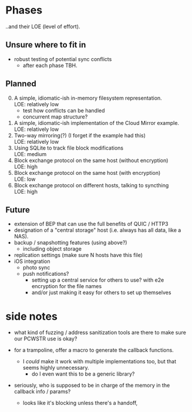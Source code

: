 # Phases
..and their LOE (level of effort).

## Unsure where to fit in
- robust testing of potential sync conflicts
  - after each phase TBH.

## Planned
0. A simple, idiomatic-ish in-memory filesystem representation.  
   LOE: relatively low
   - test how conflicts can be handled
   - concurrent map structure?
1. A simple, idiomatic-ish implementation of the Cloud Mirror example.  
   LOE: relatively low
2. Two-way mirroring(?) (I forget if the example had this)  
   LOE: relatively low
3. Using SQLite to track file block modifications  
   LOE: medium
4. Block exchange protocol on the same host (without encryption)  
   LOE: high
5. Block exchange protocol on the same host (with encryption)  
   LOE: low
6. Block exchange protocol on different hosts, talking to syncthing  
   LOE: high

## Future
- extension of BEP that can use the full benefits of QUIC / HTTP3
- designation of a "central storage" host (i.e. always has all data, like a NAS).
- backup / snapshotting features (using above?)
  - including object storage
- replication settings (make sure N hosts have this file)
- iOS integration
  - photo sync
  - push notifications?
    - setting up a central service for others to use? with e2e encryption for the file names
    - and/or just making it easy for others to set up themselves
    

# side notes
- what kind of fuzzing / address sanitization tools are there to make sure our PCWSTR use is okay?

- for a trampoline, offer a macro to generate the callback functions.
  - I _could_ make it work with multiple implementations too, but that seems highly unnecessary.
    - do I even want this to be a generic library?

- seriously, who is supposed to be in charge of the memory in the callback info / params?
  - looks like it's blocking unless there's a handoff, 